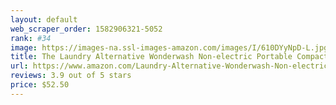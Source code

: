 ```yaml
---
layout: default 
﻿web_scraper_order: 1582906321-5052
rank: #34
image: https://images-na.ssl-images-amazon.com/images/I/610DYyNpD-L.jpg
title: The Laundry Alternative Wonderwash Non-electric Portable Compact Mini Washing Machine
url: https://www.amazon.com/Laundry-Alternative-Wonderwash-Non-electric-Portable/dp/B002C8HR9A/ref=zg_mw_appliances_34?_encoding=UTF8&psc=1&refRID=M7PB36KB41DN6B2Q64BK
reviews: 3.9 out of 5 stars
price: $52.50 
---
```

